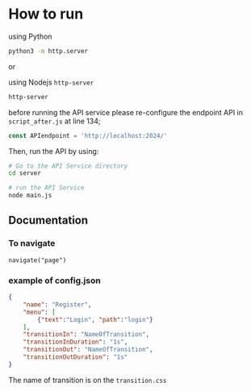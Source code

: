 # How to run
using Python
```bash
python3 -m http.server 
```
or

using Nodejs `http-server`
```bash
http-server
```

before running the API service please re-configure the endpoint API in `script_after.js` at line 134;
```js
const APIendpoint = 'http://localhost:2024/'
```

Then, run the API by using:
```bash
# Go to the API Service directory
cd server

# run the API Service
node main.js
```

## Documentation

### To navigate
```
navigate("page")
```
### example of config.json
```json
{
	"name": "Register",
	"menu": [
		{"text":"Login", "path":"login"}
	],
	"transitionIn": "NameOfTransition",
	"transitionInDuration": "1s",
	"transitionOut": "NameOfTransition",
	"transitionOutDuration": "1s"
}
```
The name of transition is on the `transition.css`